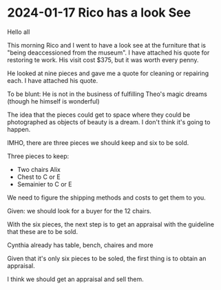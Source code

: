 # 2024-01-17 Rico  has a look See


Hello all

This morning Rico and I went to have a look see at the furniture that is "being deaccessioned from the museum".  I have attached his quote for restoring te work. His visit cost $375, but it was worth every penny.

He looked at nine pieces and gave me a quote for cleaning or repairing each.  I have attached his quote.

To be blunt: He is not in the business of fulfilling Theo's magic dreams (though he himself is wonderful)

The idea that the pieces could get to space where they could be photographed as objects of beauty is a dream.  I don't think it's going to happen.

IMHO, there are three pieces we should keep and six to be sold.

Three pieces to keep:

* Two chairs Alix
* Chest to C or E
* Semainier to C or E

We need to figure the shipping methods and costs to get them to you.

Given: we should look for a buyer for the 12 chairs.

With the six pieces, the next step is to get an appraisal with the guideline that these are to be sold.

Cynthia already has table, bench, chaires and more

Given that it's only six pieces to be soled, the first thing is to obtain an appraisal.

I think we should get an appraisal and sell them.

